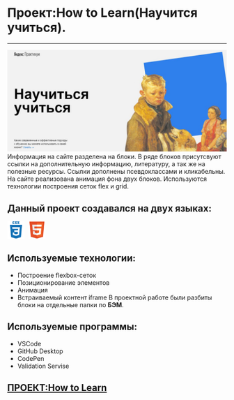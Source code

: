 # Проект:How to Learn(Научится учиться).
---
![Картинка, Путешествие по России](readme_image/project-readme.jpg)
</br>
Информация на сайте разделена на блоки.
В ряде блоков присутсвуют ссылки на дополнительную информацию, литературу, а так же на полезные ресурсы.
Ссылки дополнены псевдоклассами и кликабельны. На сайте реализована анимация фона двух блоков. 
Используются технологии построения сеток flex и grid.

## Данный проект создавался на двух языках:
 <img src="https://github.com/devicons/devicon/blob/master/icons/css3/css3-plain-wordmark.svg"  title="CSS3" alt="CSS" width="40" height="40"/>&nbsp;
 <img src="https://github.com/devicons/devicon/blob/master/icons/html5/html5-original.svg" title="HTML5" alt="HTML" width="40" height="40"/>&nbsp;

## Используемые технологии:

- Построение flexbox-сеток
- Позиционирование элементов
- Анимация
- Встраиваемый контент iframe
В проектной работе были разбиты блоки на отдельные папки по **БЭМ**.

## Используемые программы:
- VSCode
- GitHub Desktop
- CodePen
- Validation Servise


## [ПРОЕКТ:How to Learn](https://miskevichstanislav.github.io/how-to-learn/)
